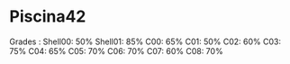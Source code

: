 # Piscina42
  Grades :
    Shell00:  50%
    Shell01:  85%
    C00:      65%
    C01:      50%
    C02:      60%
    C03:      75%
    C04:      65%
    C05:      70%
    C06:      70%
    C07:      60%
    C08:      70%
